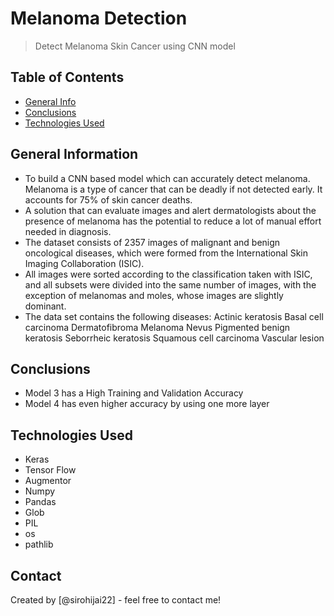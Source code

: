# Melanoma Detection
> Detect Melanoma Skin Cancer using CNN model


## Table of Contents
* [General Info](#general-information)
* [Conclusions](#conclusions)
* [Technologies Used](#technologies-used)

## General Information
- To build a CNN based model which can accurately detect melanoma. Melanoma is a type of cancer that can be deadly if not detected early. It accounts for 75% of skin cancer deaths. 
- A solution that can evaluate images and alert dermatologists about the presence of melanoma has the potential to reduce a lot of manual effort needed in diagnosis.
- The dataset consists of 2357 images of malignant and benign oncological diseases, which were formed from the International Skin Imaging Collaboration (ISIC). 
- All images were sorted according to the classification taken with ISIC, and all subsets were divided into the same number of images, with the exception of melanomas and moles, whose images are slightly dominant.
- The data set contains the following diseases:
Actinic keratosis
Basal cell carcinoma
Dermatofibroma
Melanoma
Nevus
Pigmented benign keratosis
Seborrheic keratosis
Squamous cell carcinoma
Vascular lesion


## Conclusions
- Model 3 has a High Training and Validation Accuracy
- Model 4 has even higher accuracy by using one more layer


## Technologies Used
- Keras
- Tensor Flow
- Augmentor
- Numpy
- Pandas
- Glob
- PIL
- os
- pathlib


## Contact
Created by [@sirohijai22] - feel free to contact me!
